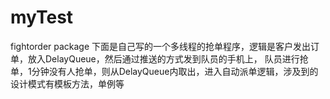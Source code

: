 # myTest
fightorder package 下面是自己写的一个多线程的抢单程序，逻辑是客户发出订单，放入DelayQueue，然后通过推送的方式发到队员的手机上，
队员进行抢单，1分钟没有人抢单，则从DelayQueue内取出，进入自动派单逻辑，涉及到的设计模式有模板方法，单例等
